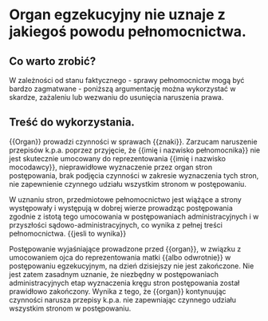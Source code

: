 # Organ egzekucyjny nie uznaje z jakiegoś powodu pełnomocnictwa.

## Co warto zrobić?
W zależności od stanu faktycznego - sprawy pełnomocnictw mogą być bardzo zagmatwane - poniższą argumentację można wykorzystać w skardze, zażaleniu lub wezwaniu do usunięcia naruszenia prawa. 

## Treść do wykorzystania.

{{Organ}} prowadzi czynności w sprawach {{znaki}}. Zarzucam naruszenie przepisów k.p.a. poprzez przyjęcie, że {{imię i nazwisko pełnomocnika}} nie jest skutecznie umocowany do reprezentowania {{imię i nazwisko mocodawcy}}, nieprawidłowe wyznaczenie przez organ stron postępowania, brak podjęcia czynności w zakresie wyznaczenia tych stron, nie zapewnienie czynnego udziału wszystkim stronom w postępowaniu. 

W uznaniu stron, przedmiotowe pełnomocnictwo jest wiążące a strony występowały i występują w dobrej wierze prowadząc postępowania zgodnie z istotą tego umocowania w postępowaniach administracyjnych i w przyszłości sądowo-administracyjnych, co wynika z pełnej treści pełnomocnictwa. {{jesli to wynika}} 

Postępowanie wyjaśniające prowadzone przed {{organ}}, w związku z umocowaniem ojca do reprezentowania matki {{albo odwrotnie}} w postępowaniu egzekucyjnym, na dzień dzisiejszy nie jest zakończone. Nie jest zatem zasadnym uznanie, że niezbędny w postępowaniach administracyjnych etap wyznaczenia kręgu stron postępowania został prawidłowo zakończony. Wynika z tego, że {{organ}} kontynuując czynności narusza przepisy k.p.a. nie zapewniając czynnego udziału wszystkim stronom w postępowaniu. 

